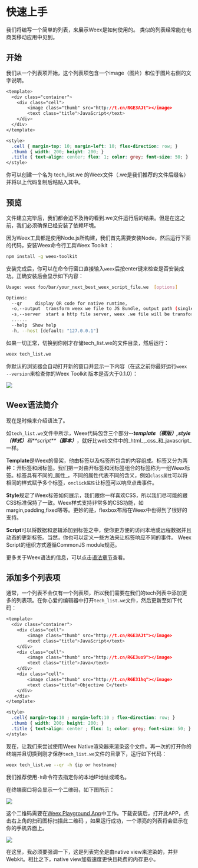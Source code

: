 # 快速上手

我们将编写一个简单的列表，来展示Weex是如何使用的。 类似的列表经常能在电商类移动应用中见到。

## 开始

我们从一个列表项开始，这个列表项包含一个image（图片）和位于图片右侧的文字说明。

```css
<template>
  <div class="container">
    <div class="cell">
        <image class="thumb" src="http://t.cn/RGE3AJt"></image>
        <text class="title">JavaScript</text>
    </div>
  </div>
</template>

<style>
  .cell { margin-top: 10; margin-left: 10; flex-direction: row; }
  .thumb { width: 200; height: 200; }
  .title { text-align: center; flex: 1; color: grey; font-size: 50; }
</style>
```

你可以创建一个名为 tech\_list.we 的Weex文件（.we是我们推荐的文件后缀名）并将以上代码复制后粘贴入其中。

## 预览

文件建立完毕后，我们都会迫不及待的看到.we文件运行后的结果。但是在这之前，我们必须确保已经安装了依赖环境。

因为Weex工具都是使用Node.js所构建，我们首先需要安装Node，然后运行下面的代码，安装Weex命令行工具Weex Toolkit ：

```bash
npm install -g weex-toolkit
```

安装完成后，你可以在命令行窗口直接输入`weex`后按enter键来检查是否安装成功。正确安装后会显示如下内容：

```bash
Usage: weex foo/bar/your_next_best_weex_script_file.we  [options]

Options:
  --qr     display QR code for native runtime, 
  -o,--output  transform weex we file to JS Bundle, output path (single JS bundle file or dir)
  -s,--server  start a http file server, weex .we file will be transforme to JS bundle on the server , specify local root path using the option  
  ......
  --help  Show help         
  -h, --host [default: "127.0.0.1"]
```

如果一切正常，切换到你刚才存储tech\_list.we的文件目录，然后运行：

```bash
weex tech_list.we
```

你默认的浏览器会自动打开新的窗口并显示一下内容（在这之前你最好运行`weex --version`来检查你的Weex Toolkit 版本是否大于0.1.0）：

![](/assets/TB1y151LVXXXXXXaXXXoRYgWVXX-495-584.jpg)

## Weex语法简介

现在是时候来介绍语法了。

如`tech_list.we`文件中所示，Weex代码包含三个部分--**_template（模版）,style_**_**（样式）**_和**_script_**_**（脚本）**_，就好比web文件中的_html_,_css_和_javascript_一样。

**Template**是Weex的骨架，他由标签以及标签所包含的内容组成。标签又分为两种：开标签和闭标签。我们把一对由开标签和闭标签组合的标签称为一组Weex标签。标签具有不同的_属性_，不同的属性代表不同的含义，例如`class属性`可以将相同的样式赋予多个标签，`onclick属性`让标签可以响应点击事件。

**Style**规定了Weex标签如何展示，我们跟你一样喜欢CSS，所以我们尽可能的跟CSS标准保持了一致。Weex样式支持非常多的CSS功能，如margin,padding,fixed等等。更妙的是，flexbox布局在Weex中也得到了很好的支持。

**Script**可以将数据和逻辑添加到标签之中，使你更方便的访问本地或远程数据并且动态的更新标签。当然，你也可以定义一些方法来让标签响应不同的事件。 Weex Script的组织方式遵循CommonJS module规范。

更多关于Weex语法的信息，可以点击[语法章节](/syntax.md)查看。

## 添加多个列表项

通常，一个列表不会仅有一个列表项，所以我们需要在我们的tech列表中添加更多的列表项。在你心爱的编辑器中打开`tech_list.we`文件，然后更新至如下代码：

```css
<template>
  <div class="container">
    <div class="cell">
        <image class="thumb" src="http://t.cn/RGE3AJt"></image>
        <text class="title">JavaScript</text>
    </div>
    <div class="cell">
        <image class="thumb" src="http://t.cn/RGE3uo9"></image>
        <text class="title">Java</text>
    </div>
    <div class="cell">
        <image class="thumb" src="http://t.cn/RGE31hq"></image>
        <text class="title">Objective C</text>
    </div>
   </div>
</template>

<style>
  .cell{ margin-top:10 ; margin-left:10 ; flex-direction: row; }
  .thumb { width: 200; height: 200; }
  .title { text-align: center ; flex: 1; color: grey; font-size: 50; }
</style>
```

现在，让我们来尝试使用Weex Native渲染器来渲染这个文件。再一次的打开你的终端并且切换到刚才保存`tech_list.we`文件的目录下，运行如下代码：

```bash
weex tech_list.we --qr -h {ip or hostname}
```

我们推荐使用`-h`命令符去指定你的本地IP地址或域名。

在终端窗口将会显示一个二维码，如下图所示：

![](/assets/tut-cli-qrcode.png)

这个二维码需要在[Weex Playground App](http://alibaba.github.io/weex/download.html)中工作。下载安装后，打开此APP，点击右上角的扫码图标扫描此二维码 ，如果运行成功，一个漂亮的列表将会显示在你的手机界面上。

![](/assets/tut-second.png)

在这里，我必须要强调一下，这是列表完全是由native view来渲染的，并非Webkit。相比之下，native view加载速度更快且耗费的内存更小。



